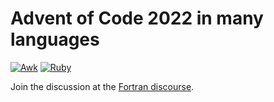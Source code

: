 # Advent of Code 2022 in many languages

[![Awk](https://img.shields.io/badge/%20-Awk-orange?style=flat-square&logo=gnu)](https://www.gnu.org/software/gawk/manual/gawk.html)
[![Ruby](https://img.shields.io/badge/%20-Ruby-red?style=flat-square&logo=ruby)](https://ruby-lang.org)

Join the discussion at the [Fortran discourse](https://fortran-lang.discourse.group/t/4816).
